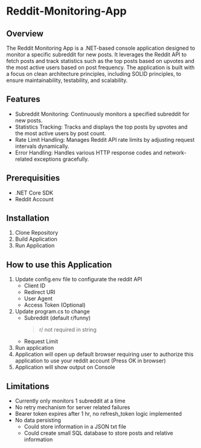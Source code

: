 # Reddit-Monitoring-App

## Overview
The Reddit Monitoring App is a .NET-based console application designed to monitor a specific subreddit for new posts. It leverages the Reddit API to fetch posts and track statistics such as the top posts based on upvotes and the most active users based on post frequency. The application is built with a focus on clean architecture principles, including SOLID principles, to ensure maintainability, testability, and scalability.

## Features
- Subreddit Monitoring: Continuously monitors a specified subreddit for new posts.
- Statistics Tracking: Tracks and displays the top posts by upvotes and the most active users by post count.
- Rate Limit Handling: Manages Reddit API rate limits by adjusting request intervals dynamically.
- Error Handling: Handles various HTTP response codes and network-related exceptions gracefully.

## Prerequisities
- .NET Core SDK
- Reddit Account

## Installation
1. Clone Repository
3. Build Application
4. Run Application

## How to use this Application
1. Update config.env file to configurate the reddit API
   - Client ID
   - Redirect URI
   - User Agent
   - Access Token (Optional)
2. Update program.cs to change
   - Subreddit (default r/funny)
     > r/ not required in string
   - Request Limit
3. Run application
4. Application will open up default browser requiring user to authorize this application to use your reddit account (Press OK in browser)
5. Application will show output on Console



## Limitations
- Currently only monitors 1 subreddit at a time
- No retry mechanism for server related failures
- Bearer token expires after 1 hr, no refresh_token logic implemented
- No data persisting
  - Could store information in a JSON txt file
  - Could create small SQL database to store posts and relative information 
